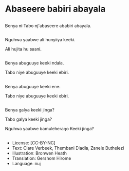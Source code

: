 # Abaseere babiri abayala

##
Benya ni Tabo nj'abaseere ababiri abayala.

##
Nguhwa yaabwe ali hunyiiya keeki.

Ali hujita hu saani.

##
Benya abuguuye keeki ndala.

Tabo niye abuguuye keeki ebiri.

##
Benya abuguuye keeki ene.

Tabo niye abuguuye keeki ebiri.

##
Benya galya keeki jinga?

Tabo galya keeki jinga?

Nguhwa yaabwe bamuleheraŋo Keeki jinga?

##
* License: [CC-BY-NC]
* Text: Clare Verbeek, Thembani Dladla, Zanele Buthelezi
* Illustration: Bronwen Heath
* Translation: Gershom Hirome
* Language: nuj
